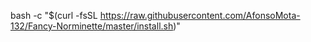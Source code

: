 bash -c "$(curl -fsSL https://raw.githubusercontent.com/AfonsoMota-132/Fancy-Norminette/master/install.sh)"
